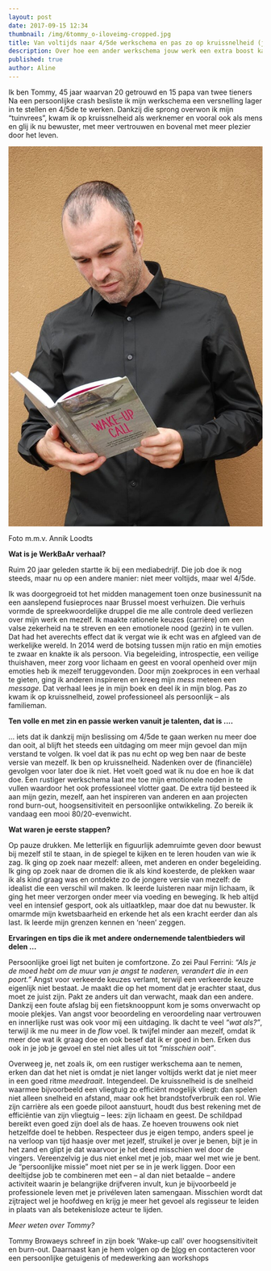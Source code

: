 ```yaml
---
layout: post
date: 2017-09-15 12:34
thumbnail: /img/6tommy_o-iloveimg-cropped.jpg
title: Van voltijds naar 4/5de werkschema en pas zo op kruissnelheid (jg. 1, afl. 7)
description: Over hoe een ander werkschema jouw werk een extra boost kan geven. Meer passie op minder tijd.
published: true
author: Aline
---
```


Ik ben Tommy, 45 jaar waarvan 20 getrouwd en 15 papa van twee tieners Na een persoonlijke crash besliste ik mijn werkschema een versnelling lager in te stellen en 4/5de te werken. Dankzij die sprong overwon ik mijn “tuinvrees”, kwam ik op kruissnelheid als werknemer en vooral ook als mens en glij ik nu bewuster, met meer vertrouwen en bovenal met meer plezier door het leven. 

<img alt="Tommy" class="img-responsive" style="float: left;margin:0 20px 15px 0" src="/img/6tommy_o.jpg">

Foto m.m.v. Annik Loodts

**Wat is je WerkBaAr verhaal?**

Ruim 20 jaar geleden startte ik bij een mediabedrijf. Die job doe ik nog steeds, maar nu op een andere manier: niet meer voltijds, maar wel 4/5de.

Ik was doorgegroeid tot het midden management toen onze businessunit na een aanslepend fusieproces naar Brussel moest verhuizen. Die verhuis vormde de spreekwoordelijke druppel die me alle controle deed verliezen over mijn werk en mezelf. Ik maakte rationele keuzes (carrière) om een valse zekerheid na te streven en een emotionele nood (gezin) in te vullen. Dat had het averechts effect dat ik vergat wie ik echt was en afgleed van de werkelijke wereld. In 2014 werd de botsing tussen mijn ratio en mijn emoties te zwaar en knakte ik als persoon. Via begeleiding, introspectie, een veilige thuishaven, meer zorg voor lichaam en geest en vooral openheid over mijn emoties heb ik mezelf teruggevonden. Door mijn zoekproces in een verhaal te gieten, ging ik anderen inspireren en kreeg mijn *mess* meteen een *message*. Dat verhaal lees je in mijn boek en deel ik in mijn blog. Pas zo kwam ik op kruissnelheid, zowel professioneel als persoonlijk – als familieman.

**Ten volle en met zin en passie werken vanuit je talenten, dat is ....**

… iets dat ik dankzij mijn beslissing om 4/5de te gaan werken nu meer doe dan ooit, al blijft het steeds een uitdaging om meer mijn gevoel dan mijn verstand te volgen. Ik voel dat ik pas nu echt op weg ben naar de beste versie van mezelf. Ik ben op kruissnelheid. Nadenken over de (financiële) gevolgen voor later doe ik niet. Het voelt goed wat ik nu doe en hoe ik dat doe. Een rustiger werkschema laat me toe mijn emotionele noden in te vullen waardoor het ook professioneel vlotter gaat. De extra tijd besteed ik aan mijn gezin, mezelf, aan het inspireren van anderen en aan projecten rond burn-out, hoogsensitiviteit en persoonlijke ontwikkeling. Zo bereik ik vandaag een mooi 80/20-evenwicht.

**Wat waren je eerste stappen?**

Op pauze drukken. Me letterlijk en figuurlijk ademruimte geven door bewust bij mezelf stil te staan, in de spiegel te kijken en te leren houden van wie ik zag. Ik ging op zoek naar mezelf: alleen, met anderen en onder begeleiding. Ik ging op zoek naar de dromen die ik als kind koesterde, de plekken waar ik als kind graag was en ontdekte zo de jongere versie van mezelf: de idealist die een verschil wil maken. Ik leerde luisteren naar mijn lichaam, ik ging het meer verzorgen onder meer via voeding en beweging. Ik heb altijd veel en intensief gesport, ook als uitlaatklep, maar doe dat nu bewuster. Ik omarmde mijn kwetsbaarheid en erkende het als een kracht eerder dan als last. Ik leerde mijn grenzen kennen en ‘neen’ zeggen.  

**Ervaringen en tips die ik met andere ondernemende talentbieders wil delen ...**

Persoonlijke groei ligt net buiten je comfortzone. Zo zei Paul Ferrini: *“Als je de moed hebt om de muur van je angst te naderen, verandert die in een poort.”* Angst voor verkeerde keuzes verlamt, terwijl een verkeerde keuze eigenlijk niet bestaat. Je maakt die op het moment dat je erachter staat, dus moet ze juist zijn. Pakt ze anders uit dan verwacht, maak dan een andere. Dankzij een foute afslag bij een fietsknooppunt kom je soms onverwacht op mooie plekjes. Van angst voor beoordeling en veroordeling naar vertrouwen en innerlijke rust was ook voor mij een uitdaging. Ik dacht te veel *“wat als?”*, terwijl ik me nu meer in de *flow* voel. Ik twijfel minder aan mezelf, omdat ik meer doe wat ik graag doe en ook besef dat ik er goed in ben. Erken dus ook in je job je gevoel en stel niet alles uit tot *“misschien ooit”*. 

Overweeg je, net zoals ik, om een rustiger werkschema aan te nemen, erken dan dat het niet is omdat je niet langer voltijds werkt dat je niet meer in een goed ritme *meedraait*. Integendeel. De kruissnelheid is de snelheid waarmee bijvoorbeeld een vliegtuig zo efficiënt mogelijk vliegt: dan spelen niet alleen snelheid en afstand, maar ook het brandstofverbruik een rol. Wie zijn carrière als een goede piloot aanstuurt, houdt dus best rekening met de efficiëntie van zijn vliegtuig – lees: zijn lichaam en geest. De schildpad bereikt even goed zijn doel als de haas. Ze hoeven trouwens ook niet hetzelfde doel te hebben. Respecteer dus je eigen tempo, anders speel je na verloop van tijd haasje over met jezelf, struikel je over je benen, bijt je in het zand en glipt je dat waarvoor je het deed misschien wel door de vingers. Vereenzelvig je dus niet enkel met je job, maar wel met wie je bent. Je “persoonlijke missie” moet niet per se in je werk liggen. Door een deeltijdse job te combineren met een – al dan niet betaalde – andere activiteit waarin je belangrijke drijfveren invult, kun je bijvoorbeeld je professionele leven met je privéleven laten samengaan. Misschien wordt dat zijtraject wel je hoofdweg en krijg je meer het gevoel als regisseur te leiden in plaats van als betekenisloze acteur te lijden.

*Meer weten over Tommy?* 

Tommy Browaeys schreef in zijn boek 'Wake-up call' over hoogsensitiviteit en burn-out. Daarnaast kan je hem volgen op de [blog](https://waarjewerkelijkademt.be/) en contacteren voor een persoonlijke getuigenis of medewerking aan workshops

